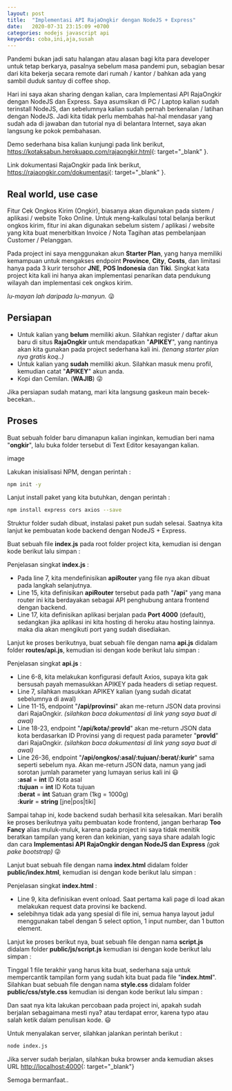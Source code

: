 ```yaml
---
layout: post
title:  "Implementasi API RajaOngkir dengan NodeJS + Express"
date:   2020-07-31 23:15:09 +0700
categories: nodejs javascript api
keywords: coba,ini,aja,susah
---
```

Pandemi bukan jadi satu halangan atau alasan bagi kita para developer untuk tetap berkarya, pasalnya sebelum masa pandemi pun, sebagian besar dari kita bekerja secara remote dari rumah / kantor / bahkan ada yang sambil duduk santuy di coffee shop.

Hari ini saya akan sharing dengan kalian, cara Implementasi API RajaOngkir dengan NodeJS dan Express. Saya asumsikan di PC / Laptop kalian sudah terinstall NodeJS, dan sebelumnya kalian sudah pernah berkenalan / latihan dengan NodeJS. Jadi kita tidak perlu membahas hal-hal mendasar yang sudah ada di jawaban dan tutorial nya di belantara Internet, saya akan langsung ke pokok pembahasan.

Demo sederhana bisa kalian kunjungi pada link berikut, <https://kotaksabun.herokuapp.com/rajaongkir.html>{: target="_blank" }.

Link dokumentasi RajaOngkir pada link berikut, <https://rajaongkir.com/dokumentasi>{: target="_blank" }.

## Real world, use case

Fitur Cek Ongkos Kirim (Ongkir), biasanya akan digunakan pada sistem / aplikasi / website Toko Online. Untuk meng-kalkulasi total belanja berikut ongkos kirim, fitur ini akan digunakan sebelum sistem / aplikasi / website yang kita buat menerbitkan Invoice / Nota Tagihan atas pembelanjaan Customer / Pelanggan.

Pada project ini saya menggunakan akun **Starter Plan**, yang hanya memiliki kemampuan untuk mengakses endpoint **Province**, **City**, **Costs**, dan limitasi hanya pada 3 kurir tersohor **JNE**, **POS Indonesia** dan **Tiki**. Singkat kata project kita kali ini hanya akan implementasi penarikan data pendukung wilayah dan implementasi cek ongkos kirim.

_lu-mayan lah daripada lu-manyun._ 😜

## Persiapan

* Untuk kalian yang **belum** memiliki akun. Silahkan register / daftar akun baru di situs **RajaOngkir** untuk mendapatkan "**APIKEY**", yang nantinya akan kita gunakan pada project sederhana kali ini. _(tenang starter plan nya gratis koq..)_
* Untuk kalian yang **sudah** memiliki akun. Silahkan masuk menu profil, kemudian catat "**APIKEY**" akun anda.
* Kopi dan Cemilan. (**WAJIB**) 😜

Jika persiapan sudah matang, mari kita langsung gaskeun main becek-becekan..

## Proses

Buat sebuah folder baru dimanapun kalian inginkan, kemudian beri nama "**ongkir**", lalu buka folder tersebut di Text Editor kesayangan kalian.

image

Lakukan inisialisasi NPM, dengan perintah :

```bash
npm init -y
```

Lanjut install paket yang kita butuhkan, dengan perintah :

```bash
npm install express cors axios --save
```

Struktur folder sudah dibuat, instalasi paket pun sudah selesai. Saatnya kita lanjut ke pembuatan kode backend dengan NodeJS + Express.

Buat sebuah file **index.js** pada root folder project kita, kemudian isi dengan kode berikut lalu simpan :

<script src="https://gist.github.com/cikaldev/fa7d2327d7e92b28642d7c1f066c1071.js"></script>

Penjelasan singkat **index.js** :

* Pada line 7, kita mendefinisikan **apiRouter** yang file nya akan dibuat pada langkah selanjutnya.
* Line 15, kita definisikan **apiRouter** tersebut pada path "**/api**" yang mana router ini kita berdayakan sebagai API penghubung antara frontend dengan backend.
* Line 17, kita definisikan aplikasi berjalan pada **Port 4000** (default), sedangkan jika aplikasi ini kita hosting di heroku atau hosting lainnya. maka dia akan mengikuti port yang sudah disediakan.

Lanjut ke proses berikutnya, buat sebuah file dengan nama **api.js** didalam folder **routes/api.js**, kemudian isi dengan kode berikut lalu simpan :

<script src="https://gist.github.com/cikaldev/af392aa593e364a4d953b625bd81b118.js"></script>

Penjelasan singkat **api.js** :

* Line 6-8, kita melakukan konfigurasi default Axios, supaya kita gak bersusah payah memasukkan APIKEY pada headers di setiap request.
* Line 7, silahkan masukkan APIKEY kalian (yang sudah dicatat sebelumnya di awal)
* Line 11-15, endpoint "**/api/provinsi**" akan me-return JSON data provinsi dari RajaOngkir. _(silahkan baca dokumentasi di link yang saya buat di awal)_
* Line 18-23, endpoint "**/api/kota/:provId**" akan me-return JSON data kota berdasarkan ID Provinsi yang di request pada parameter "**provId**" dari RajaOngkir. _(silahkan baca dokumentasi di link yang saya buat di awal)_
* Line 26-36, endpoint "**/api/ongkos/:asal/:tujuan/:berat/:kurir**" sama seperti sebelum nya. Akan me-return JSON data, namun yang jadi sorotan jumlah parameter yang lumayan serius kali ini 😃<br>
**:asal** = **int** ID Kota asal<br>
**:tujuan** = **int** ID Kota tujuan<br>
**:berat** = **int** Satuan gram (1kg = 1000g)<br>
**:kurir** = **string** [jne|pos|tiki]

Sampai tahap ini, kode backend sudah berhasil kita selesaikan. Mari beralih ke proses berikutnya yaitu pembuatan kode frontend, jangan berharap **Too Fancy** alias muluk-muluk, karena pada project ini saya tidak menitik beratkan tampilan yang keren dan kekinian, yang saya share adalah logic dan cara **Implementasi API RajaOngkir dengan NodeJS dan Express** _(gak pake bootstrap)_ 😜

Lanjut buat sebuah file dengan nama **index.html** didalam folder **public/index.html**, kemudian isi dengan kode berikut lalu simpan :

<script src="https://gist.github.com/cikaldev/de65b5f337a87f19d4c9408e1416a8c0.js"></script>

Penjelasan singkat **index.html** :

* Line 9, kita definisikan event onload. Saat pertama kali page di load akan melakukan request data provinsi ke backend.
* selebihnya tidak ada yang spesial di file ini, semua hanya layout jadul menggunakan tabel dengan 5 select option, 1 input number, dan 1 button element.

Lanjut ke proses berikut nya, buat sebuah file dengan nama **script.js** didalam folder **public/js/script.js** kemudian isi dengan kode berikut lalu simpan :

<script src="https://gist.github.com/cikaldev/ba009f6e26f223673fc758fb1613e7c4.js"></script>

Tinggal 1 file terakhir yang harus kita buat, sederhana saja untuk mempercantik tampilan form yang sudah kita buat pada file "**index.html**". Silahkan buat sebuah file dengan nama **style.css** didalam folder **public/css/style.css** kemudian isi dengan kode berikut lalu simpan :

<script src="https://gist.github.com/cikaldev/17056b6baf2df81822ef33c7951803ae.js"></script>

Dan saat nya kita lakukan percobaan pada project ini, apakah sudah berjalan sebagaimana mesti nya? atau terdapat error, karena typo atau salah ketik dalam penulisan kode. 😃

Untuk menyalakan server, silahkan jalankan perintah berikut :

```bash
node index.js
```

Jika server sudah berjalan, silahkan buka browser anda kemudian akses URL <http://localhost:4000>{: target="_blank"}

Semoga bermanfaat..